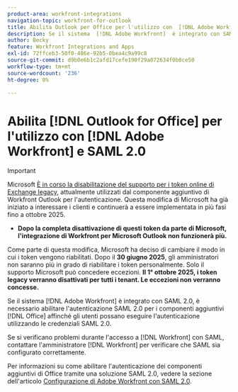 ```yaml
---
product-area: workfront-integrations
navigation-topic: workfront-for-outlook
title: Abilita Outlook per Office per l'utilizzo con  [!DNL Adobe Workfront]  e SAML 2.0
description: Se il sistema  [!DNL Adobe Workfront]  è integrato con SAML 2.0, è necessario abilitare l'autenticazione SAML 2.0 per i componenti aggiuntivi di Office affinché gli utenti possano eseguire l'autenticazione utilizzando le credenziali SAML 2.0.
author: Becky
feature: Workfront Integrations and Apps
exl-id: 72ffceb3-50f0-486e-92b5-0bea4c9a99c8
source-git-commit: d9b0e6b1c2afd17cefe190f29a072634f0b0ce50
workflow-type: tm+mt
source-wordcount: '236'
ht-degree: 0%

---
```


# Abilita [!DNL Outlook for Office] per l&#39;utilizzo con [!DNL Adobe Workfront] e SAML 2.0

>[!IMPORTANT]
>
>Microsoft [È in corso la disabilitazione del supporto per i token online di Exchange legacy](https://learn.microsoft.com/en-us/office/dev/add-ins/outlook/faq-nested-app-auth-outlook-legacy-tokens), attualmente utilizzati dal componente aggiuntivo di Workfront Outlook per l&#39;autenticazione. Questa modifica di Microsoft ha già iniziato a interessare i clienti e continuerà a essere implementata in più fasi fino a ottobre 2025.
>
>* **Dopo la completa disattivazione di questi token da parte di Microsoft, l&#39;integrazione di Workfront per Microsoft Outlook non funzionerà più.**
>
>Come parte di questa modifica, Microsoft ha deciso di cambiare il modo in cui i token vengono riabilitati. Dopo il **30 giugno 2025**, gli amministratori non saranno più in grado di riabilitare i token personalmente. Solo il supporto Microsoft può concedere eccezioni. **Il 1° ottobre 2025, i token legacy verranno disattivati per tutti i tenant. Le eccezioni non verranno concesse.**

Se il sistema [!DNL Adobe Workfront] è integrato con SAML 2.0, è necessario abilitare l&#39;autenticazione SAML 2.0 per i componenti aggiuntivi [!DNL Office] affinché gli utenti possano eseguire l&#39;autenticazione utilizzando le credenziali SAML 2.0.

Se si verificano problemi durante l&#39;accesso a [!DNL Workfront] con SAML, contattare l&#39;amministratore [!DNL Workfront] per verificare che SAML sia configurato correttamente.

Per informazioni su come abilitare l&#39;autenticazione dei componenti aggiuntivi di Office tramite una soluzione SAML 2.0, vedere la sezione dell&#39;articolo [Configurazione di Adobe Workfront con SAML 2.0](../../administration-and-setup/add-users/single-sign-on/configure-workfront-saml-2.md).
